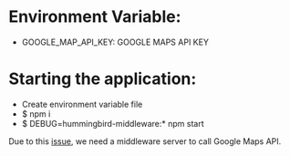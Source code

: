 # Environment Variable:

-   GOOGLE_MAP_API_KEY: GOOGLE MAPS API KEY

# Starting the application:

-   Create environment variable file
-   \$ npm i
-   \$ DEBUG=hummingbird-middleware:\* npm start

Due to this [issue](https://github.com/googlemaps/google-maps-services-js/issues/59#issuecomment-399626833), we need a middleware server to call Google Maps API.

